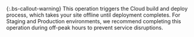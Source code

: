  {:.bs-callout-warning}
This operation triggers the Cloud build and deploy process, which takes your site offline until deployment completes. For Staging and Production environments, we recommend completing this operation during off-peak hours to prevent service disruptions.
